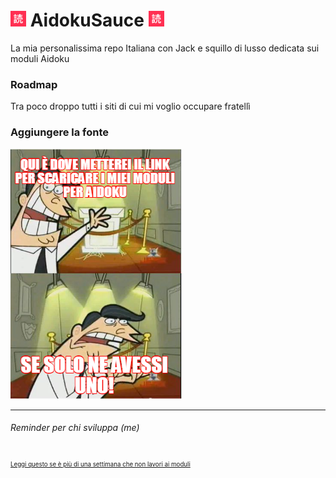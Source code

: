 # <img src="Non-dev/Aidoku-Icon.png" width="25" height="25" alt="Sized image" /> AidokuSauce <img src="Non-dev/Aidoku-Icon.png" width="25" height="25" alt="Sized image" />
La mia personalissima repo Italiana con Jack e squillo di lusso dedicata sui moduli Aidoku 

### Roadmap
Tra poco droppo tutti i siti di cui mi voglio occupare fratellì

### Aggiungere la fonte
![](Non-dev/Link-placeholder.png)

---
###### Reminder per chi sviluppa (me)
<sub> <sub> [Leggi questo se è più di una settimana che non lavori ai moduli](Non-dev/Reminder.md) </sub> </sub>
